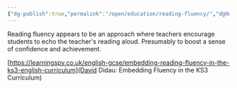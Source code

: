 ```yaml
---
{"dg-publish":true,"permalink":"/open/education/reading-fluency/","dgHomeLink":true,"dgPassFrontmatter":false,"dgShowBacklinks":false,"dgShowLocalGraph":false,"dgShowInlineTitle":false}
---
```



Reading fluency appears to be an approach where teachers encourage students to echo the teacher's reading aloud. Presumably to boost a sense of confidence and achievement.

[https://learningspy.co.uk/english-gcse/embedding-reading-fluency-in-the-ks3-english-curriculum](David Didau: Embedding Fluency in the KS3 Curriculum)